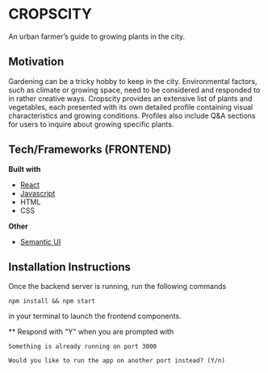 # CROPSCITY
An urban farmer’s guide to growing plants in the city.

## Motivation
Gardening can be a tricky hobby to keep in the city. Environmental factors, such as climate or growing space, need to be considered and responded to in rather creative ways. Cropscity provides an extensive list of plants and vegetables, each presented with its own detailed profile containing visual characteristics and growing conditions. Profiles also include Q&A sections for users to inquire about growing specific plants.

## Tech/Frameworks (FRONTEND)
<b>Built with</b>
- [React](https://reactjs.org/)
- [Javascript](https://www.javascript.com/)
- HTML
- CSS

<b>Other</b>
- [Semantic UI](https://semantic-ui.com/)

## Installation Instructions
Once the backend server is running, run the following commands 
```
npm install && npm start
```
in your terminal to launch the frontend components.


** Respond with "Y"  when you are prompted with
```
Something is already running on port 3000

Would you like to run the app on another port instead? (Y/n)
```
